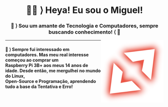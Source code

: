<h1 align="center" style="border-bottom: none"> <b> 🐱‍💻 ⟩ Heya! Eu sou o Miguel!</b></h1>
<h3 align="center">👾 ⟩ Sou um amante de Tecnologia e Computadores, sempre buscando conhecimento! ⟨ 👾</h3>
<img align="right" width="200px" src="./loggit.png"><hr>
<h4 align="left">💬 ⟩  Sempre fui interessado em computadores. Mas meu real interesse começou ao comprar um<br>Raspberry Pi 3B+ aos meus 14 anos de idade. Desde então, me mergulhei no mundo do Linux,<br>Open-Source e Programação, aprendendo tudo a base da Tentativa e Erro! </h4>

<!--
**mirvoxtm/mirvoxtm** is a ✨ _special_ ✨ repository because its `README.md` (this file) appears on your GitHub profile.

Here are some ideas to get you started:

- 🔭 I’m currently working on ...
- 🌱 I’m currently learning ...
- 👯 I’m looking to collaborate on ...
- 🤔 I’m looking for help with ...
-  Ask me about ...
- 📫 How to reach me: ...
- 😄 Pronouns: ...
- ⚡ Fun fact: ...
-->
